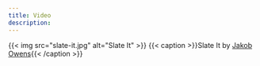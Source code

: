 ```yaml
---
title: Video
description:
---
```

{{< img src="slate-it.jpg" alt="Slate It" >}}
{{< caption >}}Slate It by [Jakob Owens](https://unsplash.com/photos/CiUR8zISX60){{< /caption >}}